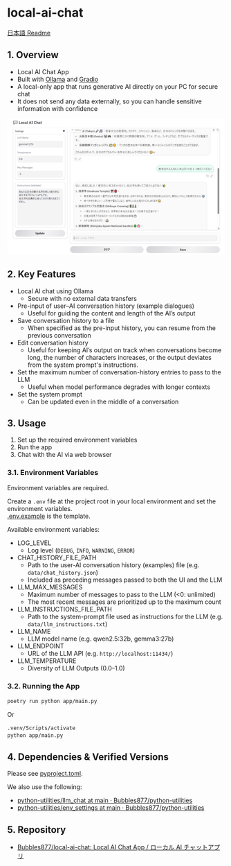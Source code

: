 ﻿# local-ai-chat

[日本語 Readme](./README.ja.md)

## 1. Overview

- Local AI Chat App
- Built with [Ollama](https://github.com/ollama/ollama) and [Gradio](https://www.gradio.app/)
- A local-only app that runs generative AI directly on your PC for secure chat
- It does not send any data externally, so you can handle sensitive information with confidence

![UI](images/ui.png)

## 2. Key Features

- Local AI chat using Ollama
  - Secure with no external data transfers
- Pre-input of user–AI conversation history (example dialogues)
  - Useful for guiding the content and length of the AI’s output
- Save conversation history to a file
  - When specified as the pre-input history, you can resume from the previous conversation
- Edit conversation history
  - Useful for keeping AI’s output on track when conversations become long, the number of characters increases, or the output deviates from the system prompt's instructions.
- Set the maximum number of conversation-history entries to pass to the LLM
  - Useful when model performance degrades with longer contexts
- Set the system prompt
  - Can be updated even in the middle of a conversation

## 3. Usage

1. Set up the required environment variables
2. Run the app
3. Chat with the AI via web browser

### 3.1. Environment Variables

Environment variables are required.

Create a `.env` file at the project root in your local environment and set the environment variables.  
[.env.example](./.env.example) is the template.

Available environment variables:

- LOG_LEVEL
  - Log level (`DEBUG`, `INFO`, `WARNING`, `ERROR`)
- CHAT_HISTORY_FILE_PATH
  - Path to the user-AI conversation history (examples) file (e.g. `data/chat_history.json`)
  - Included as preceding messages passed to both the UI and the LLM
- LLM_MAX_MESSAGES
  - Maximum number of messages to pass to the LLM (<0: unlimited)
  - The most recent messages are prioritized up to the maximum count
- LLM_INSTRUCTIONS_FILE_PATH
  - Path to the system-prompt file used as instructions for the LLM (e.g. `data/llm_instructions.txt`)
- LLM_NAME
  - LLM model name (e.g. qwen2.5:32b, gemma3:27b)
- LLM_ENDPOINT
  - URL of the LLM API (e.g. `http://localhost:11434/`)
- LLM_TEMPERATURE
  - Diversity of LLM Outputs (0.0–1.0)

### 3.2. Running the App

```sh
poetry run python app/main.py
```

Or

```sh
.venv/Scripts/activate
python app/main.py
```

## 4. Dependencies & Verified Versions

Please see [pyproject.toml](./pyproject.toml).

We also use the following:

- [python-utilities/llm_chat at main · Bubbles877/python-utilities](https://github.com/Bubbles877/python-utilities/tree/main/llm_chat)
- [python-utilities/env_settings at main · Bubbles877/python-utilities](https://github.com/Bubbles877/python-utilities/tree/main/env_settings)

## 5. Repository

- [Bubbles877/local-ai-chat: Local AI Chat App / ローカル AI チャットアプリ](https://github.com/Bubbles877/local-ai-chat)
